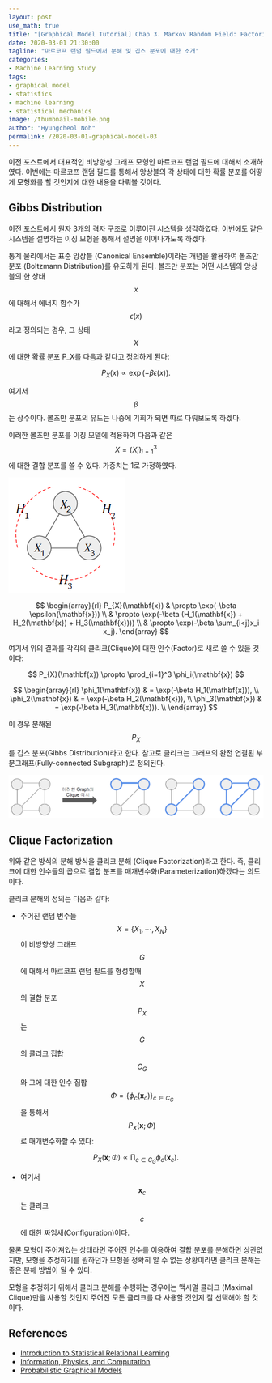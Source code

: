 ```yaml
---
layout: post
use_math: true
title: "[Graphical Model Tutorial] Chap 3. Markov Random Field: Factorization"
date: 2020-03-01 21:30:00
tagline: "마르코프 랜덤 필드에서 분해 및 깁스 분포에 대한 소개"
categories:
- Machine Learning Study
tags:
- graphical model
- statistics
- machine learning
- statistical mechanics
image: /thumbnail-mobile.png
author: "Hyungcheol Noh"
permalink: /2020-03-01-graphical-model-03
---
```


이전 포스트에서 대표적인 비방향성 그래프 모형인 마르코프 랜덤 필드에 대해서 소개하였다. 이번에는 마르코프 랜덤 필드를 통해서 앙상블의 각 상태에 대한 확률 분포를 어떻게 모형화를 할 것인지에 대한 내용을 다뤄볼 것이다.

## Gibbs Distribution
이전 포스트에서 원자 3개의 격자 구조로 이루어진 시스템을 생각하였다. 이번에도 같은 시스템을 설명하는 이징 모형을 통해서 설명을 이어나가도록 하겠다.

통계 물리에서는 표준 앙상블 (Canonical Ensemble)이라는 개념을 활용하여 볼츠만 분포 (Boltzmann Distribution)를 유도하게 된다. 볼츠만 분포는 어떤 시스템의 앙상블의 한 상태 $$x$$에 대해서 에너지 함수가 $$\epsilon(x)$$라고 정의되는 경우, 그 상태 $$X$$에 대한 확률 분포 P_X를 다음과 같다고 정의하게 된다:

$$
P_{X}(x) \propto \exp(-\beta \epsilon(x)).
$$

여기서 $$\beta$$는 상수이다. 볼츠만 분포의 유도는 나중에 기회가 되면 따로 다뤄보도록 하겠다.

이러한 볼츠만 분포를 이징 모델에 적용하여 다음과 같은 $$X=\{X_i \}_{i=1}^3$$에 대한 결합 분포를 쓸 수 있다. 가중치는 1로 가정하였다.

![](/assets/img/2020-01-26-graphical-model-02/2020-01-26-graphical-model-02_2020-01-26-10-58-56.png)

$$
\begin{array}{rl}
P_{X}(\mathbf{x})
& \propto \exp(-\beta \epsilon(\mathbf{x})) \\
& \propto \exp(-\beta (H_1(\mathbf{x}) + H_2(\mathbf{x}) + H_3(\mathbf{x}))) \\
& \propto \exp(-\beta \sum_{i<j}x_i x_j).
\end{array}
$$

여기서 위의 결과를 각각의 클리크(Clique)에 대한 인수(Factor)로 새로 쓸 수 있을 것이다:

$$
P_{X}(\mathbf{x}) \propto \prod_{i=1}^3 \phi_i(\mathbf{x})
$$

$$
\begin{array}{rl}
\phi_1(\mathbf{x}) & = \exp(-\beta H_1(\mathbf{x})), \\
\phi_2(\mathbf{x}) & = \exp(-\beta H_2(\mathbf{x})), \\
\phi_3(\mathbf{x}) & = \exp(-\beta H_3(\mathbf{x})). \\
\end{array}
$$

이 경우 분해된 $$P_X$$를 깁스 분포(Gibbs Distribution)라고 한다. 참고로 클리크는 그래프의 완전 연결된 부분그래프(Fully-connected Subgraph)로 정의된다.

![](/assets/img/2020-01-26-graphical-model-02/2020-01-26-graphical-model-02_2020-01-26-11-02-11.png)

## Clique Factorization
위와 같은 방식의 분해 방식을 클리크 분해 (Clique Factorization)라고 한다. 즉, 클리크에 대한 인수들의 곱으로 결합 분포를 매개변수화(Parameterization)하겠다는 의도이다.

클리크 분해의 정의는 다음과 같다:
- 주어진 랜덤 변수들 $$X=\{X_1, \cdots, X_N \}$$이 비방향성 그래프 $$G$$에 대해서 마르코프 랜덤 필드를 형성할때 $$X$$의 결합 분포 $$P_X$$는 $$G$$의 클리크 집합 $$C_G$$와 그에 대한 인수 집합 $$\Phi=\{\phi_c(\mathbf{x}_c) \}_{c\in C_G}$$을 통해서 $$P_X(\mathbf{x};\Phi)$$로 매개변수화할 수 있다:

$$
P_X(\mathbf{x};\Phi) \propto \prod_{c \in C_G} \phi_c (\mathbf{x}_c).
$$

- 여기서 $$\mathbf{x}_c$$는 클리크 $$c$$에 대한 짜임새(Configuration)이다.

물론 모형이 주어져있는 상태라면 주어진 인수를 이용하여 결합 분포를 분해하면 상관없지만, 모형을 추정하기를 원하던가 모형을 정확히 알 수 없는 상황이라면 클리크 분해는 좋은 분해 방법이 될 수 있다.

모형을 추정하기 위해서 클리크 분해를 수행하는 경우에는 맥시멀 클리크 (Maximal Clique)만을 사용할 것인지 주어진 모든 클리크를 다 사용할 것인지 잘 선택해야 할 것이다.

## References
- [Introduction to Statistical Relational Learning](https://mitpress.mit.edu/books/introduction-statistical-relational-learning)
- [Information, Physics, and Computation](https://web.stanford.edu/~montanar/RESEARCH/book.html)
- [Probabilistic Graphical Models](https://mitpress.mit.edu/books/probabilistic-graphical-models)